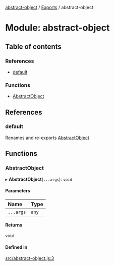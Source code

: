 [abstract-object](../README.md) / [Exports](../modules.md) / abstract-object

# Module: abstract-object

## Table of contents

### References

- [default](abstract_object.md#default)

### Functions

- [AbstractObject](abstract_object.md#abstractobject)

## References

### default

Renames and re-exports [AbstractObject](abstract_object.md#abstractobject)

## Functions

### AbstractObject

▸ **AbstractObject**(`...args`): `void`

#### Parameters

| Name | Type |
| :------ | :------ |
| `...args` | `any` |

#### Returns

`void`

#### Defined in

[src/abstract-object.js:3](https://github.com/snowyu/abstract-object/blob/5647f42/src/abstract-object.js#L3)

